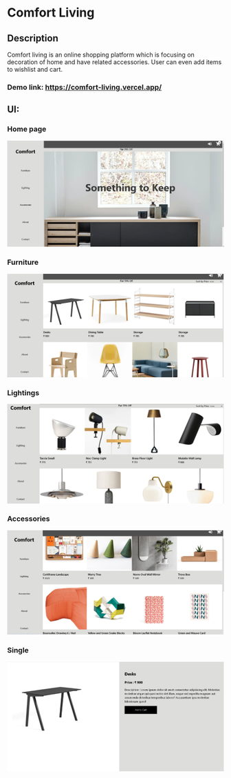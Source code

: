 # Comfort Living
## Description
Comfort living is an online shopping platform which is focusing on decoration of home and have related accessories. User can even add items to wishlist and cart.

### Demo link: https://comfort-living.vercel.app/

## UI:
### Home page
![](/public/resources/comfort-living.png)

### Furniture
![](/public/resources/furnitures.png)

### Lightings
![](/public/resources/lightings.png)

### Accessories
![](/public/resources/accessories.png)

### Single 
![](/public/resources/singleFurniture.png)
